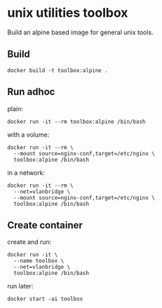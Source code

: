 # unix utilities toolbox

Build an alpine based image for general unix tools.

## Build

	docker build -t toolbox:alpine .

## Run adhoc

plain:
	
	docker run -it --rm toolbox:alpine /bin/bash

with a volume:

	docker run -it --rm \
	  --mount source=nginx-conf,target=/etc/nginx \
	  toolbox:alpine /bin/bash

in a network:

	docker run -it --rm \
      --net=vlanbridge \
	  --mount source=nginx-conf,target=/etc/nginx \
	  toolbox:alpine /bin/bash


## Create container

create and run:

    docker run -it \
      --name toolbox \
      --net=vlanbridge \
      toolbox:alpine /bin/bash

run later:

    docker start -ai toolbox
